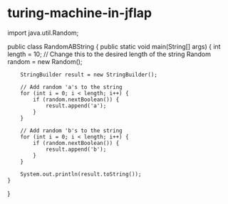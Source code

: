 # turing-machine-in-jflap
import java.util.Random;

public class RandomABString {
    public static void main(String[] args) {
        int length = 10; // Change this to the desired length of the string
        Random random = new Random();

        StringBuilder result = new StringBuilder();

        // Add random 'a's to the string
        for (int i = 0; i < length; i++) {
            if (random.nextBoolean()) {
                result.append('a');
            }
        }

        // Add random 'b's to the string
        for (int i = 0; i < length; i++) {
            if (random.nextBoolean()) {
                result.append('b');
            }
        }

        System.out.println(result.toString());
    }
}
